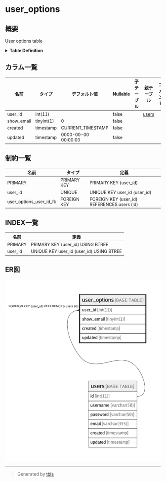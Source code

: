 # user_options

## 概要

User options table

<details>
<summary><strong>Table Definition</strong></summary>

```sql
CREATE TABLE `user_options` (
  `user_id` int(11) NOT NULL,
  `show_email` tinyint(1) NOT NULL DEFAULT '0',
  `created` timestamp NOT NULL DEFAULT CURRENT_TIMESTAMP ON UPDATE CURRENT_TIMESTAMP,
  `updated` timestamp NOT NULL DEFAULT '0000-00-00 00:00:00',
  PRIMARY KEY (`user_id`),
  UNIQUE KEY `user_id` (`user_id`),
  CONSTRAINT `user_options_user_id_fk` FOREIGN KEY (`user_id`) REFERENCES `users` (`id`) ON DELETE CASCADE ON UPDATE NO ACTION
) ENGINE=InnoDB DEFAULT CHARSET=latin1 COMMENT='User options table'
```

</details>

## カラム一覧

| 名前         | タイプ        | デフォルト値              | Nullable | 子テーブル      | 親テーブル             | コメント     |
| ---------- | ---------- | ------------------- | -------- | ---------- | ----------------- | -------- |
| user_id    | int(11)    |                     | false    |            | [users](users.md) |          |
| show_email | tinyint(1) | 0                   | false    |            |                   |          |
| created    | timestamp  | CURRENT_TIMESTAMP   | false    |            |                   |          |
| updated    | timestamp  | 0000-00-00 00:00:00 | false    |            |                   |          |

## 制約一覧

| 名前                      | タイプ         | 定義                                          |
| ----------------------- | ----------- | ------------------------------------------- |
| PRIMARY                 | PRIMARY KEY | PRIMARY KEY (user_id)                       |
| user_id                 | UNIQUE      | UNIQUE KEY user_id (user_id)                |
| user_options_user_id_fk | FOREIGN KEY | FOREIGN KEY (user_id) REFERENCES users (id) |

## INDEX一覧

| 名前      | 定義                                       |
| ------- | ---------------------------------------- |
| PRIMARY | PRIMARY KEY (user_id) USING BTREE        |
| user_id | UNIQUE KEY user_id (user_id) USING BTREE |

## ER図

![er](user_options.png)

---

> Generated by [tbls](https://github.com/k1LoW/tbls)

